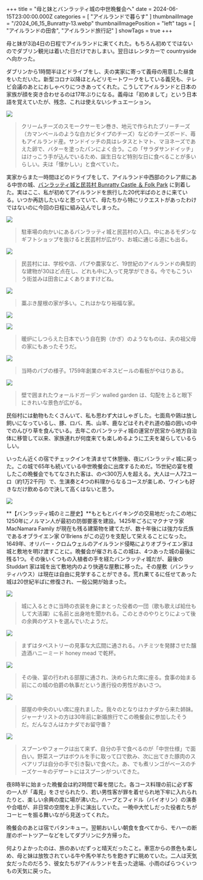 +++
title = "母と妹とバンラッティ城の中世晩餐会へ"
date = 2024-06-15T23:00:00.000Z
categories = [ "アイルランドで暮らす" ]
thumbnailImage = "/2024_06_15_Bunratty-13.webp"
thumbnailImagePosition = "left"
tags = [ "アイルランドの田舎", "アイルランド旅行記" ]
showTags = true
+++

母と妹が3泊4日の日程でアイルランドに来てくれた。もちろん初めてではないのでダブリン観光は着いた日だけでおしまい。翌日はレンタカーで countryside へ向かった。

<!--more-->

ダブリンから1時間半ほどドライブをし、夫の実家に寄って義母の用意した昼食をいただいた。新型コロナ以降ほとんどリモートワークをしている義兄も、テレビ会議のあとにおしゃべりにつきあってくれた。こうしてアイルランドと日本の家族が顔を突き合わせるのは17年ぶりになる。義母は「初めまして」という日本語を覚えていたが、残念、これは使えないシチュエーション。

![](/2024_06_15_Bunratty-14.webp)

> クリームチーズのスモークサーモン巻き、地元で作られたブリーチーズ（カマンベールのような白カビタイプのチーズ）などのチーズボード、苺もアイルランド産。サンドイッチの具はレタスとトマト、マヨネーズであえた卵で、バターを塗ったパンによく合う。この「サラダサンドイッチ」はけっこう手が込んでいるため、誕生日など特別な日に食べることが多いらしい。夫は「懐かしい」と食べていた。

実家からまた一時間ほどのドライブをして、アイルランド中西部のクレア県にある中世の城、[バンラッティ城と民芸村 Bunratty Castle ＆ Folk Park](https://www.bunrattycastle.ie/) に到着した。実はここ、私が初めてアイルランドを旅行した20代半ばのときに来ている。いつか再訪したいなと思っていて、母たちから特にリクエストがあったわけではないのに今回の日程に組み込んでしまった。

![](/2024_06_15_Bunratty-5.webp)

> 駐車場の向かいにあるバンラッティ城と民芸村の入口。中にあるモダンなギフトショップを抜けると民芸村が広がり、お城に通じる道にも出る。

![](/2024_06_15_Bunratty-4.webp)

> 民芸村には、学校や店、パブや農家など、19世紀のアイルランドの典型的な建物が30ほど点在し、どれも中に入って見学ができる。今でもこういう街並みは田舎によくありますけどね。

![](/2024_06_15_Bunratty-7.webp)

> 藁ぶき屋根の家が多い。これはかなり裕福な家。

![](/2024_06_15_Bunratty-10.webp)

![](/2024_06_15_Bunratty-8.webp)

> 暖炉にしつらえた日本でいう自在鉤（かぎ）のようなものは、夫の祖父母の家にもあったそうだ。

![](/2024_06_15_Bunratty-9.webp)

> 当時のパブの様子。1759年創業のギネスビールの看板がやはりある。

![](/2024_06_15_Bunratty-3.webp)

> 壁で囲まれたウォールドガーデン walled garden は、勾配を上ると眼下にきれいな景色が広がる。

民俗村には動物もたくさんいて、私も思わず大はしゃぎした。七面鳥や鶏は放し飼いになっているし、豚、ロバ、馬、山羊、鹿などはそれぞれ道の脇の囲いの中でのんびり草を食んでいる。去年このバンラッティ城の運営が民営から地方自治体に移管して以来、家族連れが何度来ても楽しめるように工夫を凝らしているらしい。

いったん近くの宿でチェックインを済ませて休憩後、夜にバンラッティ城に戻った。この城で65年も続いている中世晩餐会に出席するためだ。15世紀の宴を模したこの晩餐会でもてなされた客は、のべ300万人を超える。大人は一人72ユーロ（約1万2千円）で、生演奏と4つの料理からなるコースが楽しめ、ワインも好きなだけ飲めるので決して高くはないと思う。

![](/2024_06_15_Bunratty-6.webp)

**【バンラッティ城のミニ歴史】**もともとバイキングの交易地だったこの地に1250年にノルマン人が最初の防御要塞を建設。1425年ごろにマクナマラ家 MacNamara Family が現在も残る建築物を建てたが、数十年後には強力な氏族であるオブライエン家 O'Briens がこの辺りを支配して栄えることになった。1649年、オリバー・クロムウェルのアイルランド侵略によりオブライエン家は城と敷地を明け渡すことに。晩餐会が催されるこの城は、4つあった城の最後に残る1つ。その後いくつもの入植者の手を経たバンラッティ城だが、最後の Studdart 家は城を出て敷地内のより快適な屋敷に移った。その屋敷（バンラッティハウス）は現在は自由に見学することができる。荒れ果てるに任せてあった城は20世紀半ばに修復され、一般公開が始まった。

![](/2024_06_15_Bunratty-2.webp)

> 城に入るときに当時の衣装を身にまとった役者の一団（歌も歌えば給仕もして大活躍）に名前と出身地を聞かれる。このときのやりとりによって後の余興のゲストを選んでいたようだ。

![](/2024_06_15_Bunratty-1.webp)

> まずはタペストリーの見事な大広間に通される。ハチミツを発酵させた醸造酒ハニーミード honey mead で乾杯。

![](/2024_06_15_Bunratty-12.webp)

> その後、宴の行われる部屋に通され、決められた席に座る。食事の始まる前にこの城の伯爵の執事だという進行役の男性があいさつ。

![](/2024_06_15_Bunratty-13.webp)

> 部屋の中央のいい席に座れました。我々のとなりはカナダから来た姉妹。ジャーナリストの方は30年前に新婚旅行でこの晩餐会に参加したそうだ。だんなさんはカナダでお留守番？

![](/2024_06_15_Bunratty-11.webp)

> スプーンやフォークは出て来ず、自分の手で食べるのが「中世仕様」で面白い。野菜スープはボウルを手に取って口で飲み、次に出てきた豚肉のスペアリブは自分の手で引き裂いで食べた。あ、でも煮リンゴがベースのチーズケーキのデザートにはスプーンがついてきた。

夜8時半に始まった晩餐会は約2時間で幕を閉じた。各コース料理の前に必ず客の一人が「毒見」をさせられたり、若い男性客が罪を着せられ地下牢に入れられたりと、楽しい余興の度に場が沸いた。ハープとフィドル（バイオリン）の演奏や合唱が、非日常の空間を上手に演出していた。一晩中大忙しだった役者たちがコーヒーを振る舞いながら見送ってくれた。

晩餐会のあとは宿でバタンキュー。翌朝おいしい朝食を食べてから、モハーの断崖のボートツアーなどをしてダブリンに夕方帰った。

何よりよかったのは、旅のあいだずっと晴天だったこと。車窓からの景色も楽しめ、母と妹は放牧されている牛や馬や羊たちを飽きずに眺めていた。二人は天気女だったのだろう、彼女たちがアイルランドを去った途端、小雨のぱらつくいつもの天気に戻った。
